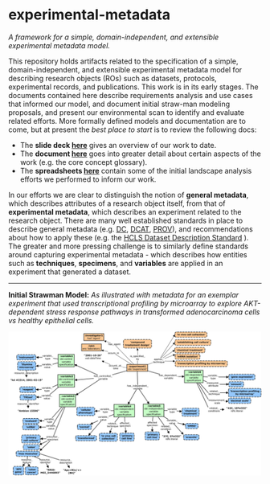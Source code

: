 # experimental-metadata
*A framework for a simple, domain-independent, and extensible experimental metadata model.*

This repository holds artifacts related to the specification of a simple, domain-independent, and extensible experimental metadata model for describing research objects (ROs) such as datasets, protocols, experimental records, and publications. This work is in its early stages. The documents contained here describe requirements analysis and use cases that informed our model, and document initial straw-man modeling proposals, and present our environmental scan to identify and evaluate related efforts.  More formally defined models and documentation are to come, but at present the *best place to start* is to review the following docs:

* The **slide deck [here](https://github.com/OHSU-Ontology-Development-Group/experimental-metadata/blob/master/docs/6-18-15%20Experimental%20Metadata%20Concepts%20and%20Models.pptx?raw=true)** gives an overview of our work to date.
* The **document [here](https://github.com/OHSU-Ontology-Development-Group/experimental-metadata/blob/master/docs/CoreConceptsforExperimentalMetadataModel_v1.docx?raw=true)** goes into greater detail about certain aspects of the work (e.g. the core concept glossary). 
* The **spreadsheets [here](https://github.com/OHSU-Ontology-Development-Group/experimental-metadata/blob/master/docs/Landscape%20Analysis.xlsx?raw=true)** contain some of the initial landscape analysis efforts we performed to inform our work.

In our efforts we are clear to distinguish the notion of **general metadata**, which describes attributes of a research object itself, from that of **experimental metadata**, which describes an experiment related to the research object. There are many well established standards in place to describe general metadata (e.g. [DC](http://dublincore.org/), [DCAT](http://www.w3.org/TR/vocab-dcat/), [PROV](http://www.w3.org/TR/prov-o/)), and recommendations about how to apply these (e.g. the [HCLS Dataset Description Standard](http://www.w3.org/2001/sw/hcls/notes/hcls-dataset/) ). The greater and more pressing challenge is to similarly define standards around capturing experimental metadata - which describes how entities such as **techniques**, **specimens**, and **variables** are applied in an experiment that generated a dataset.

-------------------------

**Initial Strawman Model:** *As illustrated with metadata for an exemplar experiment that used transcriptional profiling by microarray to explore AKT-dependent stress response pathways in transformed  adenocarcinoma cells vs healthy epithelial cells.*

<img src="docs/EMM-example.jpg"/> 
